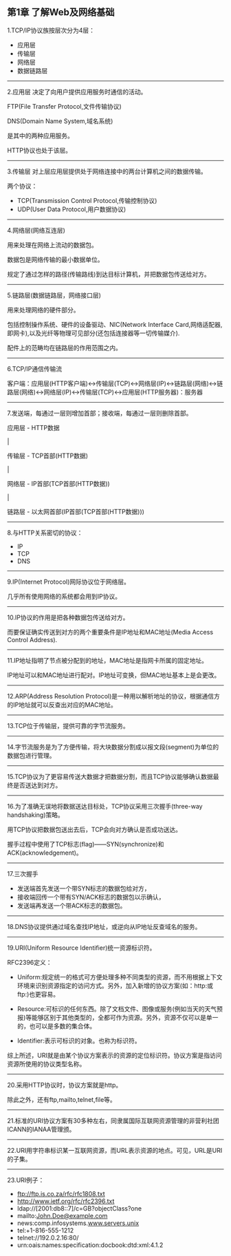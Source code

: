 ## 第1章 了解Web及网络基础


 1.TCP/IP协议族按层次分为4层：
 - 应用层
 - 传输层
 - 网络层
 - 数据链路层
 
 ---
 
 2.应用层
 决定了向用户提供应用服务时通信的活动。
 
 FTP(File Transfer Protocol,文件传输协议)
 
 DNS(Domain Name System,域名系统)
 
 是其中的两种应用服务。
 
 HTTP协议也处于该层。
 
  
 ---
 
 
 3.传输层
 对上层应用层提供处于网络连接中的两台计算机之间的数据传输。
 
 两个协议：
 - TCP(Transmission Control Protocol,传输控制协议)
 - UDP(User Data Protocol,用户数据协议)
  
 ---
 
 4.网络层(网络互连层)
 
 用来处理在网络上流动的数据包。
 
 数据包是网络传输的最小数据单位。
 
 规定了通过怎样的路径(传输路线)到达目标计算机，并把数据包传送给对方。
  
 ---
 
 5.链路层(数据链路层，网络接口层)
 
 用来处理网络的硬件部分。
 
 包括控制操作系统、硬件的设备驱动、NIC(Network Interface Card,网络适配器,即网卡),以及光纤等物理可见部分(还包括连接器等一切传输媒介).
 
 配件上的范畴均在链路层的作用范围之内。
  
 ---
 
 6.TCP/IP通信传输流
 
 客户端：应用层(HTTP客户端)<->传输层(TCP)<->网络层(IP)<->链路层(网络)<->链路层(网络)<->网络层(IP)<->传输层(TCP)<->应用层(HTTP服务器)：服务器
  
 ---
 
 7.发送端，每通过一层则增加首部；接收端，每通过一层则删除首部。
 
 应用层 - HTTP数据
 
  |
  
 传输层 - TCP首部(HTTP数据)
 
  |
  
 网络层 - IP首部(TCP首部(HTTP数据))
 
  |
  
 链路层 - 以太网首部(IP首部(TCP首部(HTTP数据)))
  
 ---
 
 8.与HTTP关系密切的协议：
 - IP
 - TCP
 - DNS
  
 ---
 
 9.IP(Internet Protocol)网际协议位于网络层。
 
 几乎所有使用网络的系统都会用到IP协议。
  
 ---
 
 10.IP协议的作用是把各种数据包传送给对方。
 
 而要保证确实传送到对方的两个重要条件是IP地址和MAC地址(Media Access Control Address).
  
 ---
 
 11.IP地址指明了节点被分配到的地址，MAC地址是指网卡所属的固定地址。
 
 IP地址可以和MAC地址进行配对。IP地址可变换，但MAC地址基本上是会更改。
  
 ---
 
 12.ARP(Address Resolution Protocol)是一种用以解析地址的协议，根据通信方的IP地址就可以反查出对应的MAC地址。
  
 ---
 
 13.TCP位于传输层，提供可靠的字节流服务。
  
 ---
 
 14.字节流服务是为了方便传输，将大块数据分割成以报文段(segment)为单位的数据包进行管理。
  
 ---
 
 15.TCP协议为了更容易传送大数据才把数据分割，而且TCP协议能够确认数据最终是否送达到对方。
  
 ---
 
 16.为了准确无误地将数据送达目标处，TCP协议采用三次握手(three-way handshaking)策略。
 
 用TCP协议把数据包送出去后，TCP会向对方确认是否成功送达。
 
 握手过程中使用了TCP标志(flag)——SYN(synchronize)和ACK(acknowledgement)。
  
 ---
 
 17.三次握手
 - 发送端首先发送一个带SYN标志的数据包给对方，
 - 接收端回传一个带有SYN/ACK标志的数据包以示确认，
 - 发送端再发送一个带ACK标志的数据包。
  
 ---
 
 18.DNS协议提供通过域名查找IP地址，或逆向从IP地址反查域名的服务。
  
 ---
 
 19.URI(Uniform Resource Identifier)统一资源标识符。
 
 RFC2396定义：
 
 - Uniform:规定统一的格式可方便处理多种不同类型的资源，而不用根据上下文环境来识别资源指定的访问方式。另外，加入新增的协议方案(如：http:或ftp:)也更容易。
 
 - Resource:可标识的任何东西。除了文档文件、图像或服务(例如当天的天气预报)等能够区别于其他类型的，全都可作为资源。另外，资源不仅可以是单一的，也可以是多数的集合体。
 
 - Identifier:表示可标识的对象。也称为标识符。
 
 综上所述，URI就是由某个协议方案表示的资源的定位标识符。协议方案是指访问资源所使用的协议类型名称。
  
 ---
 
 20.采用HTTP协议时，协议方案就是http。
 
 除此之外，还有ftp,mailto,telnet,file等。
  
 ---
 
 21.标准的URI协议方案有30多种左右，同隶属国际互联网资源管理的非营利社团ICANN的IANAA管理颁。
  
 ---
 
 22.URI用字符串标识某一互联网资源，而URL表示资源的地点。可见，URL是URI的子集。
  
 ---
 
 23.URI例子：
 - ftp://ftp.is.co.za/rfc/rfc1808.txt
 - http://www.ietf.org/rfc/rfc2396.txt
 - ldap://[2001:db8::7]/c=GB?objectClass?one
 - mailto:John.Doe@example.com
 - news:comp.infosystems.www.servers.unix
 - tel:+1-816-555-1212
 - telnet://192.0.2.16:80/
 - urn:oais:names:specification:docbook:dtd:xml:4.1.2
